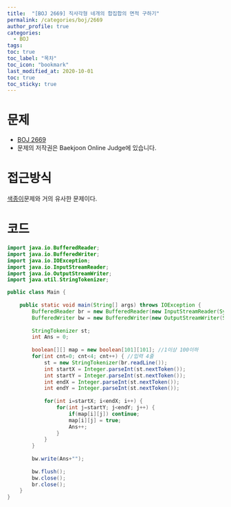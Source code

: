 ```yaml
---
title:  "[BOJ 2669] 직사각형 네개의 합집합의 면적 구하기"
permalink: /categories/boj/2669
author_profile: true
categories:
  - BOJ
tags:
toc: true
toc_label: "목차"
toc_icon: "bookmark"
last_modified_at: 2020-10-01
toc: true
toc_sticky: true
---
```

# 문제
* [BOJ 2669](https://www.acmicpc.net/problem/2669)
* 문제의 저작권은 Baekjoon Online Judge에 있습니다.  

# 접근방식 
[색종이](https://dovvn.github.io/categories/boj/2563)문제와 거의 유사한 문제이다.  

# 코드
```java
import java.io.BufferedReader;
import java.io.BufferedWriter;
import java.io.IOException;
import java.io.InputStreamReader;
import java.io.OutputStreamWriter;
import java.util.StringTokenizer;

public class Main {
	
	public static void main(String[] args) throws IOException {
		BufferedReader br = new BufferedReader(new InputStreamReader(System.in));
		BufferedWriter bw = new BufferedWriter(new OutputStreamWriter(System.out));
		
		StringTokenizer st;
		int Ans = 0;
		
		boolean[][] map = new boolean[101][101]; //1이상 100이하
		for(int cnt=0; cnt<4; cnt++) { //입력 4줄
			st = new StringTokenizer(br.readLine());
			int startX = Integer.parseInt(st.nextToken());
			int startY = Integer.parseInt(st.nextToken());
			int endX = Integer.parseInt(st.nextToken());
			int endY = Integer.parseInt(st.nextToken());
			
			for(int i=startX; i<endX; i++) {
				for(int j=startY; j<endY; j++) {
					if(map[i][j]) continue;
					map[i][j] = true;
					Ans++;
				}
			}
		}
		
		bw.write(Ans+"");
		
		bw.flush();
		bw.close();
		br.close();
	}
}
```